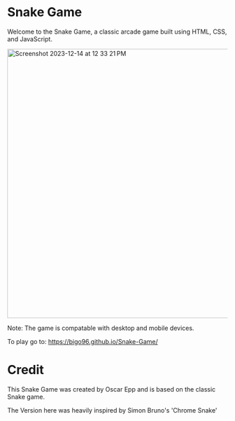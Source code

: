 # Snake Game

Welcome to the Snake Game, a classic arcade game built using HTML, CSS, and JavaScript.

<img width="615" alt="Screenshot 2023-12-14 at 12 33 21 PM" src="https://github.com/BigO96/Snake-Game/assets/119652776/d4c4073f-58f3-45a7-94a8-3994ff336739">


Note: The game is compatable with desktop and mobile devices.

To play go to: https://bigo96.github.io/Snake-Game/

# Credit

This Snake Game was created by Oscar Epp and is based on the classic Snake game.

The Version here was heavily inspired by Simon Bruno's 'Chrome Snake'
